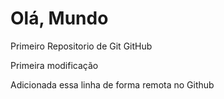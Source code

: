 # Olá, Mundo
 Primeiro Repositorio de Git GitHub

Primeira modificação

Adicionada essa linha de forma remota no Github
